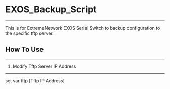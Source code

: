 # EXOS_Backup_Script
--------------------
This is for ExtremeNetwork EXOS Serial Switch to backup configuration to the specific tftp server.

## How To Use
--------------------
1. Modify  Tftp Server IP Address
--------------------
set var tftp [Tftp IP Address]
